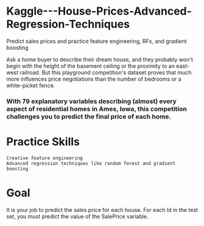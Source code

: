 # Kaggle---House-Prices-Advanced-Regression-Techniques
Predict sales prices and practice feature engineering, RFs, and gradient boosting

Ask a home buyer to describe their dream house, and they probably won't begin with the height of the basement ceiling or the proximity to an east-west railroad. But this playground competition's dataset proves that much more influences price negotiations than the number of bedrooms or a white-picket fence.

### With 79 explanatory variables describing (almost) every aspect of residential homes in Ames, Iowa, this competition challenges you to     predict the final price of each home.

# Practice Skills

    Creative feature engineering 
    Advanced regression techniques like random forest and gradient boosting
    
# Goal

It is your job to predict the sales price for each house. For each Id in the test set, you must predict the value of the SalePrice variable. 
    
    
